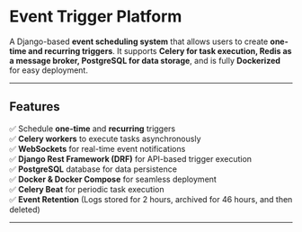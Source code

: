 #  Event Trigger Platform

A Django-based **event scheduling system** that allows users to create **one-time and recurring triggers**. It supports **Celery for task execution, Redis as a message broker, PostgreSQL for data storage**, and is fully **Dockerized** for easy deployment.

---

##  Features

✅ Schedule **one-time** and **recurring** triggers  
✅ **Celery workers** to execute tasks asynchronously  
✅ **WebSockets** for real-time event notifications  
✅ **Django Rest Framework (DRF)** for API-based trigger execution  
✅ **PostgreSQL** database for data persistence  
✅ **Docker & Docker Compose** for seamless deployment  
✅ **Celery Beat** for periodic task execution  
✅ **Event Retention** (Logs stored for 2 hours, archived for 46 hours, and then deleted)

---
